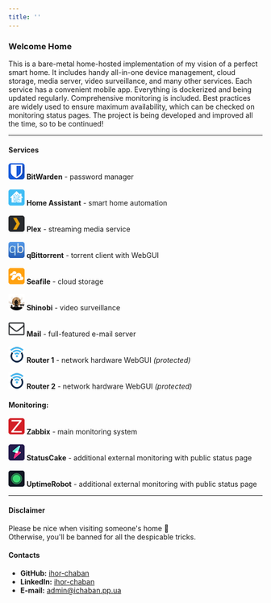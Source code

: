 ```yaml
---
title: ''
---
```

### Welcome Home
This is a bare-metal home-hosted implementation of my vision of a perfect smart home. It includes handy all-in-one device management, cloud storage, media server, video surveillance, and many other services. Each service has a convenient mobile app. Everything is dockerized and being updated regularly. Comprehensive monitoring is included.
Best practices are widely used to ensure maximum availability, which can be checked on monitoring status pages.
The project is being developed and improved all the time, so to be continued!

---

#### Services
![BitWarden](image/bitwarden.png) **BitWarden** - password manager\
\
![Home Assistant](image/home-assistant.png) **Home Assistant** - smart home automation\
\
![Plex](image/plex.png) **Plex** - streaming media service\
\
![qBittorrent](image/qbittorrent.png) **qBittorrent** - torrent client with WebGUI\
\
![Seafile](image/seafile.png) **Seafile** - cloud storage\
\
![Shinobi](image/shinobi.png) **Shinobi** - video surveillance\
\
![Mail](image/mail.png) **Mail** - full-featured e-mail server\
\
![Router1](image/openwrt.png) **Router 1** - network hardware WebGUI *(protected)*\
\
![Router2](image/openwrt.png) **Router 2** - network hardware WebGUI *(protected)*

#### Monitoring:
![Zabbix](image/zabbix.png) **Zabbix** - main monitoring system\
\
![StatusCake](image/statuscake.png) **StatusCake** - additional external monitoring with public status page\
\
![UptimeRobot](image/uptimerobot.png) **UptimeRobot** - additional external monitoring with public status page

---

#### Disclaimer
Please be nice when visiting someone's home 🙂\
Otherwise, you'll be banned for all the despicable tricks.

#### Contacts
 - **GitHub:** [ihor-chaban](https://github.com/ihor-chaban)
 - **LinkedIn:** [ihor-chaban](https://www.linkedin.com/in/ihor-chaban)
 - **E-mail:** admin@ichaban.pp.ua
